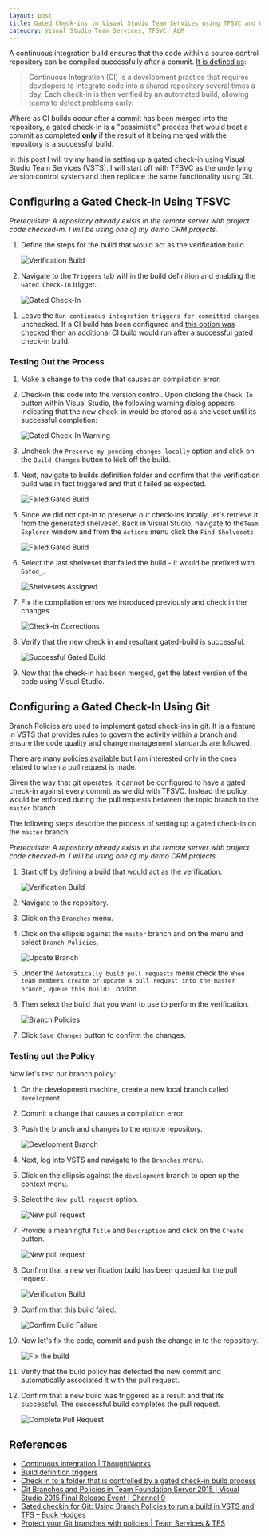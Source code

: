 ```yaml
---
layout: post
title: Gated Check-ins in Visual Studio Team Services using TFSVC and Git
category: Visual Studio Team Services, TFSVC, ALM
---
```


A continuous integration build ensures that the code within a source control repository can be compiled successfully after a commit. [It is defined as](https://www.thoughtworks.com/continuous-integration):

> Continuous Integration (CI) is a development practice that requires developers to integrate code into a shared repository several times a day. Each check-in is then verified by an automated build, allowing teams to detect problems early. 

Where as CI builds occur after a commit has been merged into the repository, a gated check-in is a "pessimistic" process that would treat a commit as completed **only** if the result of it being merged with the repository is a successful build.

In this post I will try my hand in setting up a gated check-in using Visual Studio Team Services (VSTS). I will start off with TFSVC as the underlying version control system and then replicate the same functionality using Git.

## Configuring a Gated Check-In Using TFSVC  

*Prerequisite: A repository already exists in the remote server with project code checked-in. I will be using one of my demo CRM projects.*

1. Define the steps for the build that would act as the verification build.

	![Verification Build](/images/posts/TfsvcGatedCheckIns/10_CIBuild.png)

1. Navigate to the `Triggers` tab within the build definition and enabling the `Gated Check-In` trigger.

	![Gated Check-In](/images/posts/TfsvcGatedCheckIns/20_GatedCheckIn.png)
	
<!--excerpt-->

1. Leave the `Run continuous integration triggers for committed changes` unchecked. If a CI build has been configured and [this option was checked](https://www.visualstudio.com/en-us/docs/build/define/triggers) then an additional CI build would run after a successful gated check-in build.

### Testing Out the Process

1. Make a change to the code that causes an compilation error. 
1. Check-in this code into the version control. Upon clicking the `Check In` button within Visual Studio, the following warning dialog appears indicating that the new check-in would be stored as a shelveset until its successful completion: 

	![Gated Check-In Warning](/images/posts/TfsvcGatedCheckIns/30_GatedWarning.png)
	
1. Uncheck the `Preserve my pending changes locally` option and click on the `Build Changes` button to kick off the build.
1. Next, navigate to builds definition folder and confirm that the verification build was in fact triggered and that it failed as expected.

	![Failed Gated Build](/images/posts/TfsvcGatedCheckIns/40_GatedCIBuild.png)
	
1. Since we did not opt-in to preserve our check-ins locally, let's retrieve it from the generated shelveset. Back in Visual Studio, navigate to the`Team Explorer` window and from the `Actions` menu click the `Find Shelvesets` 

	![Failed Gated Build](/images/posts/TfsvcGatedCheckIns/50_FindShelveset.png)

1. Select the last shelveset that failed the build - it would be prefixed with `Gated_`.
	
	![Shelvesets Assigned](/images/posts/TfsvcGatedCheckIns/60_ShelvesetAssigned.png)
	
1. Fix the compilation errors we introduced previously and check in the changes.

	![Check-in Corrections](/images/posts/TfsvcGatedCheckIns/70_Recheckin.png)
	
1. Verify that the new check in and resultant gated-build is successful. 

	![Successful Gated Build](/images/posts/TfsvcGatedCheckIns/80_BuildSuccess.png)
	
1. Now that the check-in has been merged, get the latest version of the code using Visual Studio.

## Configuring a Gated Check-In Using Git

Branch Policies are used to implement gated check-ins in git. It is a feature in VSTS that provides rules to govern the activity within a branch and ensure the code quality and change management standards are followed. 

There are many [policies available](https://www.visualstudio.com/en-us/docs/git/branch-policies) but I am interested only in the ones related to when a pull request is made.

Given the way that git operates, it cannot be configured to have a gated check-in against every commit as we did with TFSVC. Instead the policy would be enforced during the pull requests between the topic branch to the `master` branch.

The following steps describe the process of setting up a gated check-in on the `master` branch:

*Prerequisite: A repository already exists in the remote server with project code checked-in. I will be using one of my demo CRM projects.*

1. Start off by defining a build that would act as the verification.

	![Verification Build](/images/posts/GitGatedCheckIns/05_verificationbuild.png)

1. Navigate to the repository.
1. Click on the `Branches` menu.
1. Click on the ellipsis against the `master` branch and on the menu and select `Branch Policies`.

	![Update Branch](/images/posts/GitGatedCheckIns/10_updatebranch.png)

1. Under the `Automatically build pull requests` menu check the `When team members create or update a pull request into the master branch, queue this build: ` option.
1. Then select the build that you want to use to perform the verification.

	![Branch Policies](/images/posts/GitGatedCheckIns/20_setupbranchpolicy.png)

1. Click `Save Changes` button to confirm the changes.

### Testing out the Policy

Now let's test our branch policy:

1. On the development machine, create a new local branch called `development`.
1. Commit a change that causes a compilation error. 
1. Push the branch and changes to the remote repository.

	![Development Branch](/images/posts/GitGatedCheckIns/30_devbranch.png)

1. Next, log into VSTS and navigate to the `Branches` menu.
1. Click on the ellipsis against the `development` branch to open up the context menu. 
1. Select the `New pull request` option.

	![New pull request](/images/posts/GitGatedCheckIns/40_newpullrequest.png)

1. Provide a meaningful `Title` and `Description` and click on the `Create` button.

	![New pull request](/images/posts/GitGatedCheckIns/50_pullrequestdialog.png)

1. Confirm that a new verification build has been queued for the pull request.

	![Verification Build](/images/posts/GitGatedCheckIns/60_verifybuild.png)

1. Confirm that this build failed.

	![Confirm Build Failure](/images/posts/GitGatedCheckIns/70_confirmbuildfailed.png)

1. Now let's fix the code, commit and push the change in to the repository.

	![Fix the build](/images/posts/GitGatedCheckIns/80_fixbuild.png)

1. Verify that the build policy has detected the new commit and automatically associated it with the pull request. 
1. Confirm that a new build was triggered as a result and that its successful. The successful build completes the pull request.

	![Complete Pull Request](/images/posts/GitGatedCheckIns/90_completedpullrequest.png)

## References

- [Continuous integration | ThoughtWorks](https://www.thoughtworks.com/continuous-integration)
- [Build definition triggers](https://www.visualstudio.com/en-us/docs/build/define/triggers)
- [Check in to a folder that is controlled by a gated check-in build process](https://www.visualstudio.com/en-us/docs/tfvc/check-folder-controlled-by-gated-check-build-process)
- [Git Branches and Policies in Team Foundation Server 2015 | Visual Studio 2015 Final Release Event | Channel 9](https://channel9.msdn.com/Events/Visual-Studio/Visual-Studio-2015-Final-Release-Event/Git-Branches-and-Policies-in-Team-Foundation-Server-2015)
- [Gated checkin for Git: Using Branch Policies to run a build in VSTS and TFS – Buck Hodges](https://blogs.msdn.microsoft.com/buckh/2016/03/20/gated-checkin-for-git-using-branch-policies-to-run-a-build-in-vsts-and-tfs/)
- [Protect your Git branches with policies | Team Services & TFS](https://www.visualstudio.com/en-us/docs/git/branch-policies)